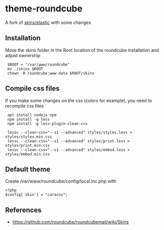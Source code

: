 # theme-roundcube

A fork of [skins/elastic](https://github.com/roundcube/roundcubemail/tree/master/skins/elastic)
with some changes

## Installation
Move the skins folder in the Root location of the roundcube installation and adjust ownership

```
 $ROOT = "/var/www/roundcube"
 mv ./skins $ROOT
 chown -R roundcube:www-data $ROOT/skins
```

## Compile css files 

If you make some changes on the css (colors for example), you need to recompile css files

```
 apt install nodejs npm
 npm install -g less
 npm install -g less-plugin-clean-css

 lessc --clean-css="--s1 --advanced" styles/styles.less > styles/styles.min.css
 lessc --clean-css="--s1 --advanced" styles/print.less > styles/print.min.css
 lessc --clean-css="--s1 --advanced" styles/embed.less > styles/embed.min.css
```

## Default theme

Create /var/www/roundcube/config/local.inc.php with
```
<?php
$config['skin'] = "caracos";
```

## References
- https://github.com/roundcube/roundcubemail/wiki/Skins
